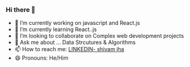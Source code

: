 ### Hi there 👋



- 🔭 I’m currently working on javascript and React.js
- 🌱 I’m currently learning  React..js
- 👯 I’m looking to collaborate on Complex web development projects
- 💬 Ask me about ... Data Strcutures & Algorithms
- 📫 How to reach me: [LINKEDIN- shivam jha](www.linkedin.com/in/shivammjha)
- 😄 Pronouns: He/Him


